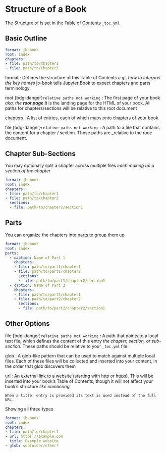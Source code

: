 # Structure of a Book

The Structure of is set in the Table of Contents `_toc.yml`

## Basic Outline

```yaml
format: jb-book
root: index
chapters:
- file: path/to/chapter1
- file: path/to/chapter2
```

format
: Defines the structure of this Table of Contents *e.g., how to interpret the key names* jb-book tells Jupyter Book to expect chapters and parts terminology



root {bdg-danger}`relative paths not working`
: The first page of your book *aka, the **root page*** It is the landing page for the HTML of your book. All paths for chapters/sections will be relative to this root document 

chapters
: A list of entries, each of which maps onto chapters of your book.

file {bdg-danger}`relative paths not working`
: A path to a file that contains the content for a chapter / section. These paths are _relative to the root: document.

## Chapter Sub-Sections

You may optionally split a chapter across multiple files *each making up a section of the chapter*

```yaml
format: jb-book
root: index
chapters:
- file: path/to/chapter1
- file: path/to/chapter2
  sections:
  - file: path/to/chapter2/section1
```

## Parts

You can organize the chapters into parts to group them up

```yaml
format: jb-book
root: index
parts:
  - caption: Name of Part 1
    chapters:
    - file: path/to/part1/chapter1
    - file: path/to/part1/chapter2
      sections:
      - file: path/to/part1/chapter2/section1
  - caption: Name of Part 2
    chapters:
    - file: path/to/part2/chapter1
    - file: path/to/part2/chapter2
      sections:
      - file: path/to/part2/chapter2/section1
```

## Other Options

file {bdg-danger}`relative paths not working`
: A path that points to a local text file, which defines the content of this entry *the chapter, section, or sub-section*. These paths should be relative to your `_toc.yml` file

glob
: A glob-like pattern that can be used to match against multiple local files. Each of these files will be collected and inserted into your content, in the order that glob discovers them

url
: An external link to a website (starting with http or https). This will be inserted into your book’s Table of Contents, though it will not affect your book’s structure *like numbering*

```{note}
When a title: entry is provided its text is used instead of the full URL.
```

Showing all three types
```yaml
format: jb-book
root: index
chapters:
- file: path/to/chapter1
- url: https://example.com
  title: Example website
- glob: subfolder/other*
```